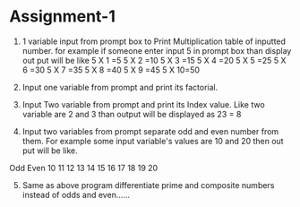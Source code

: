 # Assignment-1


1.  1 variable input from prompt box to Print Multiplication table of inputted number.
 for example if someone enter input 5 in prompt box than display out put will be like
5 X 1 =5
5 X 2 =10
5 X 3 =15
5 X 4 =20
5 X 5 =25
5 X 6 =30
5 X 7 =35
5 X 8 =40
5 X 9 =45
5 X 10=50

2. Input one variable from prompt and print its factorial.

3. Input Two variable from prompt and print its Index value. Like two variable are 2 and 3 than output will be displayed as 23 = 8 

4. Input two variables from prompt separate odd and even number from them.
For example some input variable's values are 10 and 20 then out put will be like.

Odd                                Even
10			     11
12			     13
14			     15
16			     17
18			     19
20

5. Same as above program differentiate prime and composite numbers instead of odds and even......
